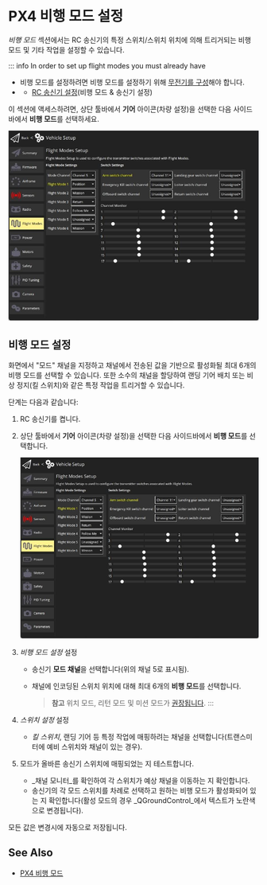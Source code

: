 # PX4 비행 모드 설정

_비행 모드_ 섹션에서는 RC 송신기의 특정 스위치/스위치 위치에 의해 트리거되는 비행 모드 및 기타 작업을 설정할 수 있습니다.

::: info
In order to set up flight modes you must already have

- 비행 모드를 설정하려면 비행 모드를 설정하기 위해 [무전기를 구성](../setup_view/radio.md)해야 합니다.
- - [RC 송신기 설정](../setup_view/FlightModes.md#transmitter-setup)(비행 모드 & 송신기 설정)

이 섹션에 액세스하려면, 상단 툴바에서 **기어** 아이콘(차량 설정)을 선택한 다음 사이드바에서 **비행 모드**를 선택하세요.

![비행 모드 단일 채널](../../../assets/setup/flight_modes/px4_single_channel.jpg)

## 비행 모드 설정

화면에서 "모드" 채널을 지정하고 채널에서 전송된 값을 기반으로 활성화될 최대 6개의 비행 모드를 선택할 수 있습니다.
또한 소수의 채널을 할당하여 랜딩 기어 배치 또는 비상 정지(킬 스위치)와 같은 특정 작업을 트리거할 수 있습니다.

단계는 다음과 같습니다:

1. RC 송신기를 켭니다.

2. 상단 툴바에서 **기어** 아이콘(차량 설정)을 선택한 다음 사이드바에서 **비행 모드**를 선택합니다.

   ![비행 모드 단일 채널](../../../assets/setup/flight_modes/px4_single_channel.jpg)

3. _비행 모드 설정_ 설정

   - 송신기 **모드 채널**을 선택합니다(위의 채널 5로 표시됨).
   - 채널에 인코딩된 스위치 위치에 대해 최대 6개의 **비행 모드**를 선택합니다.

     > **참고** 위치 모드, 리턴 모드 및 미션 모드가 [권장됩니다](https://docs.px4.io/main/en/config/flight_mode.html#what-flight-modes-and-switches-should-i-set).
     > :::

4. _스위치 설정_ 설정

   - _킬 스위치_, 랜딩 기어 등 특정 작업에 매핑하려는 채널을 선택합니다(트랜스미터에 예비 스위치와 채널이 있는 경우).

5. 모드가 올바른 송신기 스위치에 매핑되었는 지 테스트합니다.
   - _채널 모니터_를 확인하여 각 스위치가 예상 채널을 이동하는 지 확인합니다.
   - 송신기의 각 모드 스위치를 차례로 선택하고 원하는 비행 모드가 활성화되어 있는 지 확인합니다(활성 모드의 경우 _QGroundControl_에서 텍스트가 노란색으로 변경됩니다).

모든 값은 변경시에 자동으로 저장됩니다.

## See Also

- [PX4 비행 모드 ](https://docs.px4.io/en/flight_modes/)
